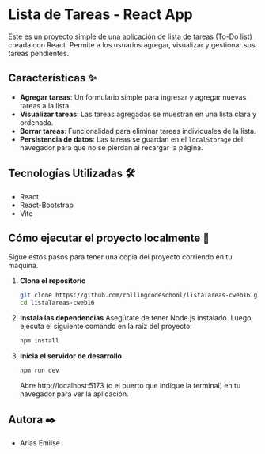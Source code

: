 # Lista de Tareas - React App

Este es un proyecto simple de una aplicación de lista de tareas (To-Do list) creada con React. Permite a los usuarios agregar, visualizar y gestionar sus tareas pendientes.

## Características ✨

*   **Agregar tareas**: Un formulario simple para ingresar y agregar nuevas tareas a la lista.
*   **Visualizar tareas**: Las tareas agregadas se muestran en una lista clara y ordenada.
*   **Borrar tareas**: Funcionalidad para eliminar tareas individuales de la lista.
*   **Persistencia de datos**: Las tareas se guardan en el `localStorage` del navegador para que no se pierdan al recargar la página.

## Tecnologías Utilizadas 🛠️

*   React
*   React-Bootstrap
*   Vite

## Cómo ejecutar el proyecto localmente 🚀

Sigue estos pasos para tener una copia del proyecto corriendo en tu máquina.

1.  **Clona el repositorio**
    ```bash
    git clone https://github.com/rollingcodeschool/listaTareas-cweb16.git
    cd listaTareas-cweb16
    ```

2.  **Instala las dependencias**
    Asegúrate de tener Node.js instalado. Luego, ejecuta el siguiente comando en la raíz del proyecto:
    ```bash
    npm install
    ```

3.  **Inicia el servidor de desarrollo**
    ```bash
    npm run dev
    ```
    Abre http://localhost:5173 (o el puerto que indique la terminal) en tu navegador para ver la aplicación.

## Autora ✒️

*  Arias Emilse